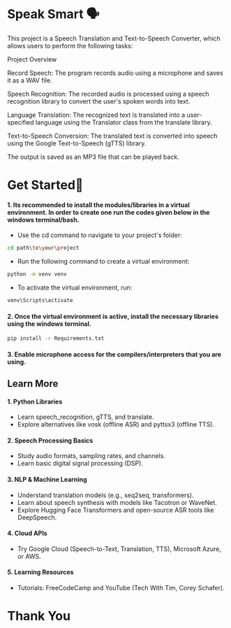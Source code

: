 
# Speak Smart 🗣️
This project is a Speech Translation and Text-to-Speech Converter, which allows users to perform the following tasks:

Project Overview

Record Speech: The program records audio using a microphone and saves it as a WAV file.

Speech Recognition: The recorded audio is processed using a speech recognition library to convert the user's spoken words into text.

Language Translation: The recognized text is translated into a user-specified language using the Translator class from the translate library.

Text-to-Speech Conversion: The translated text is converted into speech using the Google Text-to-Speech (gTTS) library.

The output is saved as an MP3 file that can be played back.

# Get Started💫
#### 1. Its recommended to install the modules/libraries in a virtual environment. In order to create one run the codes given below in the windows terminal/bash.

- Use the cd command to navigate to your project's folder:
```bash
cd path\to\your\project
```
- Run the following command to create a virtual environment:
```bash
python -m venv venv
```
- To activate the virtual environment, run: 
```bash
venv\Scripts\activate
```

#### 2. Once the virtual environment is active, install the necessary libraries using the windows terminal.
```bash
pip install -r Requirements.txt
```
#### 3. Enable microphone access for the compilers/interpreters that you are using.

## Learn More 
#### 1. Python Libraries
- Learn speech_recognition, gTTS, and translate.
- Explore alternatives like vosk (offline ASR) and pyttsx3 (offline TTS).
#### 2. Speech Processing Basics
- Study audio formats, sampling rates, and channels.
- Learn basic digital signal processing (DSP).
#### 3. NLP & Machine Learning
- Understand translation models (e.g., seq2seq, transformers).
- Learn about speech synthesis with models like Tacotron or WaveNet.
- Explore Hugging Face Transformers and open-source ASR tools like DeepSpeech.
#### 4. Cloud APIs
- Try Google Cloud (Speech-to-Text, Translation, TTS), Microsoft Azure, or AWS.
#### 5. Learning Resources
- Tutorials: FreeCodeCamp and YouTube (Tech With Tim, Corey Schafer).

# Thank You
